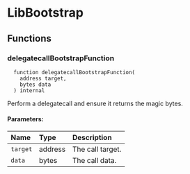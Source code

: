 # LibBootstrap





## Functions
### delegatecallBootstrapFunction
```solidity
  function delegatecallBootstrapFunction(
    address target,
    bytes data
  ) internal
```
Perform a delegatecall and ensure it returns the magic bytes.


#### Parameters:
| Name | Type | Description                                                          |
| :--- | :--- | :------------------------------------------------------------------- |
|`target` | address | The call target.
|`data` | bytes | The call data.

